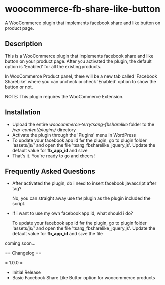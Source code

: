 woocommerce-fb-share-like-button
================================

A WooCommerce plugin that implements facebook share and like button on product page.

Description
-----------

This is a WooCommerce plugin that implements facebook share and like button on your product page. After you activated the plugin, the default option is 'Enabled' for all the existing products.

In WooCommerce Product panel, there will be a new tab called 'Facebook ShareLike' where you can uncheck or check 'Enabled' option to show the button or not.

NOTE: This plugin requires the WooCommerce Extension.


Installation
------------

* Upload the entire *woocommerce-terrytsang-fbsharelike* folder to the */wp-content/plugins/* directory
* Activate the plugin through the 'Plugins' menu in WordPress
* To update your facebook app id for the plugin, go to plugin folder 'assets/js/' and open the file 'tsang_fbsharelike_jquery.js'. Update the default value for **fb_app_id** and save
* That's it. You're ready to go and cheers!


Frequently Asked Questions
---------------------------

* After activated the plugin, do i need to insert facebook javascript after <body> tag?

  No, you can straight away use the plugin as the plugin included the script.

* If i want to use my own facebook app id, what should i do?

  To update your facebook app id for the plugin, go to plugin folder 'assets/js/' and open the file 'tsang_fbsharelike_jquery.js'. Update the default value for **fb_app_id** and save the file


coming soon...

== Changelog ==

= 1.0.0 =
* Initial Release
* Basic Facebook Share Like Button option for woocommerce products